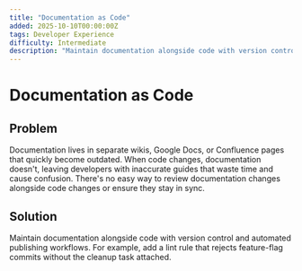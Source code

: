 ```yaml
---
title: "Documentation as Code"
added: 2025-10-10T00:00:00Z
tags: Developer Experience
difficulty: Intermediate
description: "Maintain documentation alongside code with version control and automated publishing workflows."
---
```

# Documentation as Code

## Problem

Documentation lives in separate wikis, Google Docs, or Confluence pages that quickly become outdated. When code changes, documentation doesn't, leaving developers with inaccurate guides that waste time and cause confusion. There's no easy way to review documentation changes alongside code changes or ensure they stay in sync.

## Solution

Maintain documentation alongside code with version control and automated publishing workflows. For example, add a lint rule that rejects feature-flag commits without the cleanup task attached.

